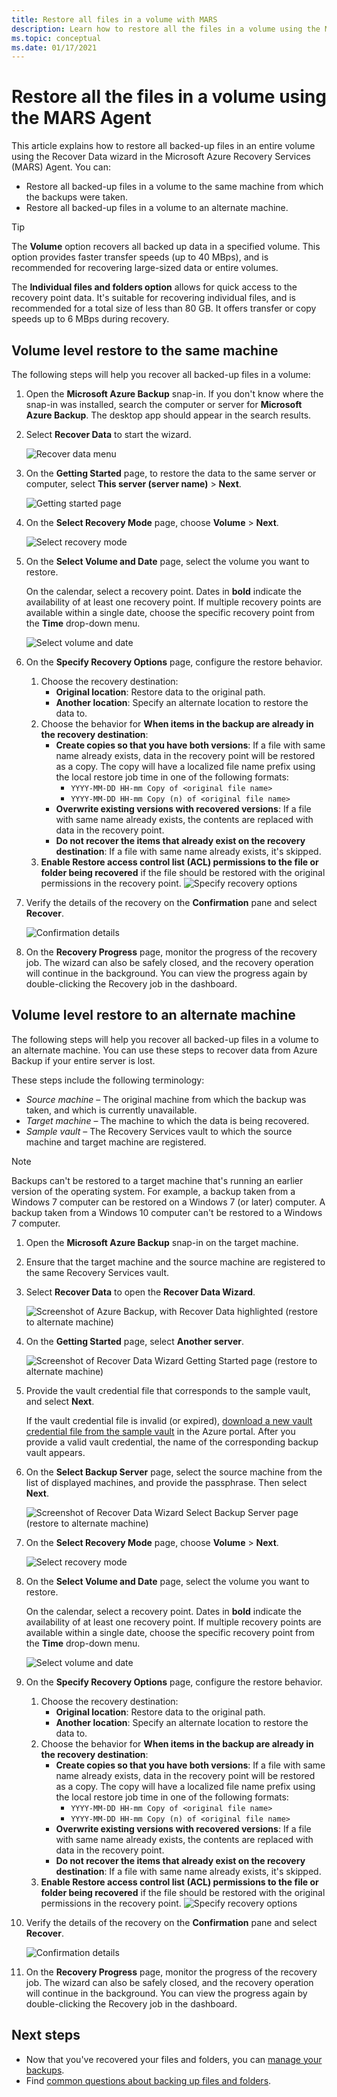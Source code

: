 ```yaml
---
title: Restore all files in a volume with MARS
description: Learn how to restore all the files in a volume using the MARS Agent.
ms.topic: conceptual
ms.date: 01/17/2021
---
```


# Restore all the files in a volume using the MARS Agent

This article explains how to restore all backed-up files in an entire volume using the Recover Data wizard in the Microsoft Azure Recovery Services (MARS) Agent. You can:

- Restore all backed-up files in a volume to the same machine from which the backups were taken.
- Restore all backed-up files in a volume to an alternate machine.

>[!TIP]
>The **Volume** option recovers all backed up data in a specified volume. This option provides faster transfer speeds (up to 40 MBps), and is recommended for recovering large-sized data or entire volumes.
>
>The **Individual files and folders option** allows for quick access to the recovery point data. It's suitable for recovering individual files, and is recommended for a total size of less than 80 GB. It offers transfer or copy speeds up to 6 MBps during recovery.

## Volume level restore to the same machine

The following steps will help you recover all backed-up files in a volume:

1. Open the **Microsoft Azure Backup** snap-in. If you don't know where the snap-in was installed, search the computer or server for **Microsoft Azure Backup**. The desktop app should appear in the search results.

1. Select **Recover Data** to start the wizard.

    ![Recover data menu](./media/restore-all-files-volume-mars/recover.png)

1. On the **Getting Started** page, to restore the data to the same server or computer, select **This server (server name)** > **Next**.

    ![Getting started page](./media/restore-all-files-volume-mars/same-machine-instant-restore.png)

1. On the **Select Recovery Mode** page, choose **Volume** > **Next**.

    ![Select recovery mode](./media/restore-all-files-volume-mars/select-recovery-mode.png)

1. On the **Select Volume and Date** page, select the volume you want to restore.

    On the calendar, select a recovery point. Dates in **bold** indicate the availability of at least one recovery point. If multiple recovery points are available within a single date, choose the specific recovery point from the **Time** drop-down menu.

     ![Select volume and date](./media/restore-all-files-volume-mars/select-volume-and-date.png)

1. On the **Specify Recovery Options** page, configure the restore behavior.
    1. Choose the recovery destination:
        - **Original location**: Restore data to the original path.
        - **Another location**: Specify an alternate location to restore the data to.
    1. Choose the behavior for **When items in the backup are already in the recovery destination**:
        - **Create copies so that you have both versions**: If a file with same name already exists, data in the recovery point will be restored as a copy. The copy will have a localized file name prefix using the local restore job time in one of the following formats:
            - `YYYY-MM-DD HH-mm Copy of <original file name>`
            - `YYYY-MM-DD HH-mm Copy (n) of <original file name>`
        - **Overwrite existing versions with recovered versions**: If a file with same name already exists, the contents are replaced with data in the recovery point.
        - **Do not recover the items that already exist on the recovery destination**: If a file with same name already exists, it's skipped.
    1. **Enable Restore access control list (ACL) permissions to the file or folder being recovered** if the file should be restored with the original permissions in the recovery point.
        ![Specify recovery options](./media/restore-all-files-volume-mars/specify-recovery-options.png)

1. Verify the details of the recovery on the **Confirmation** pane and select **Recover**.

    ![Confirmation details](./media/restore-all-files-volume-mars/confirmation-details.png)

1. On the **Recovery Progress** page, monitor the progress of the recovery job. The wizard can also be safely closed, and the recovery operation will continue in the background. You can view the progress again by double-clicking the Recovery job in the dashboard.

## Volume level restore to an alternate machine

The following steps will help you recover all backed-up files in a volume to an alternate machine. You can use these steps to recover data from Azure Backup if your entire server is lost.

These steps include the following terminology:

- *Source machine* – The original machine from which the backup was taken, and which is currently unavailable.
- *Target machine* – The machine to which the data is being recovered.
- *Sample vault* – The Recovery Services vault to which the source machine and target machine are registered.

> [!NOTE]
> Backups can't be restored to a target machine that's running an earlier version of the operating system. For example, a backup taken from a Windows 7 computer can be restored on a Windows 7 (or later) computer. A backup taken from a Windows 10 computer can't be restored to a Windows 7 computer.

1. Open the **Microsoft Azure Backup** snap-in on the target machine.

1. Ensure that the target machine and the source machine are registered to the same Recovery Services vault.

1. Select **Recover Data** to open the **Recover Data Wizard**.

    ![Screenshot of Azure Backup, with Recover Data highlighted (restore to alternate machine)](./media/backup-azure-restore-windows-server/recover.png)

1. On the **Getting Started** page, select **Another server**.

    ![Screenshot of Recover Data Wizard Getting Started page (restore to alternate machine)](./media/backup-azure-restore-windows-server/alternatemachine_gettingstarted_instantrestore.png)

1. Provide the vault credential file that corresponds to the sample vault, and select **Next**.

    If the vault credential file is invalid (or expired), [download a new vault credential file from the sample vault](backup-azure-file-folder-backup-faq.md#where-can-i-download-the-vault-credentials-file) in the Azure portal. After you provide a valid vault credential, the name of the corresponding backup vault appears.

1. On the **Select Backup Server** page, select the source machine from the list of displayed machines, and provide the passphrase. Then select **Next**.

    ![Screenshot of Recover Data Wizard Select Backup Server page (restore to alternate machine)](./media/backup-azure-restore-windows-server/alternatemachine_selectmachine_instantrestore.png)

1. On the **Select Recovery Mode** page, choose **Volume** > **Next**.

    ![Select recovery mode](./media/restore-all-files-volume-mars/select-recovery-mode.png)

1. On the **Select Volume and Date** page, select the volume you want to restore.

    On the calendar, select a recovery point. Dates in **bold** indicate the availability of at least one recovery point. If multiple recovery points are available within a single date, choose the specific recovery point from the **Time** drop-down menu.

     ![Select volume and date](./media/restore-all-files-volume-mars/select-volume-and-date.png)

1. On the **Specify Recovery Options** page, configure the restore behavior.
    1. Choose the recovery destination:
        - **Original location**: Restore data to the original path.
        - **Another location**: Specify an alternate location to restore the data to.
    1. Choose the behavior for **When items in the backup are already in the recovery destination**:
        - **Create copies so that you have both versions**: If a file with same name already exists, data in the recovery point will be restored as a copy. The copy will have a localized file name prefix using the local restore job time in one of the following formats:
            - `YYYY-MM-DD HH-mm Copy of <original file name>`
            - `YYYY-MM-DD HH-mm Copy (n) of <original file name>`
        - **Overwrite existing versions with recovered versions**: If a file with same name already exists, the contents are replaced with data in the recovery point.
        - **Do not recover the items that already exist on the recovery destination**: If a file with same name already exists, it's skipped.
    1. **Enable Restore access control list (ACL) permissions to the file or folder being recovered** if the file should be restored with the original permissions in the recovery point.
        ![Specify recovery options](./media/restore-all-files-volume-mars/specify-recovery-options.png)

1. Verify the details of the recovery on the **Confirmation** pane and select **Recover**.

    ![Confirmation details](./media/restore-all-files-volume-mars/confirmation-details.png)

1. On the **Recovery Progress** page, monitor the progress of the recovery job. The wizard can also be safely closed, and the recovery operation will continue in the background. You can view the progress again by double-clicking the Recovery job in the dashboard.

## Next steps

- Now that you've recovered your files and folders, you can [manage your backups](backup-azure-manage-windows-server.md).
- Find [common questions about backing up files and folders](backup-azure-file-folder-backup-faq.md).
